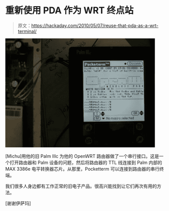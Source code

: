 # 重新使用 PDA 作为 WRT 终点站

> 原文：<https://hackaday.com/2010/05/07/reuse-that-pda-as-a-wrt-terminal/>

![](img/8aa65b46a44c6cf5c98a2c98ed5c6792.png "palm-serial-console")

[Michu]用他的旧 Palm IIIc 为他的 OpenWRT 路由器做了一个串行接口。这是一个打开路由器和 Palm 设备的问题，然后将路由器的 TTL 线连接到 Palm 内部的 MAX 3386e 电平转换器芯片。从那里，Pocketterm 可以连接到路由器的串行终端。

我们很多人身边都有工作正常的旧电子产品。很高兴能找到让它们再次有用的方法。

[谢谢伊萨玛]